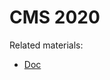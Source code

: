 # CMS 2020

Related materials:

- [Doc](https://docs.google.com/document/d/1XL87z5MOk7QDLhpFsaMWT3DaIXdOQV32qs57noGwDVQ/edit?usp=sharing)
